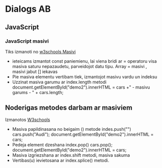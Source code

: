 # Dialogs AB
## JavaScript
### JavaScript masivi
Tiks izmanoti no [w3schools Masivi](https://www.w3schools.com/js/js_arrays.asp)
- ieteicams izmantot const paniemienu, lai viena bridi ar = operatoru visa masiva saturu nepazaudetu, parveidojot datu tipu.
Array = masivi , masivi jabut [] iekavas
- Pie masiva elementu vertibam tiek, izmantojot masivu vardu un indeksu
- Uzzinat masiva garumu ar index.length metodi
document.getElementById("demo2").innerHTML = cars +" - masivu garums - " + cars.length;

## Noderigas metodes darbam ar masiviem
Izmanotos [W3schools](https://www.w3schools.com/js/js_array_methods.asp)
- Masiva papildinasana no beigaim () metode indes.push("")
cars.push("Audi");
document.getElementById("demo2").innerHTML = cars;
- Pedeja element dzeshana index.pop()
cars.pop();
document.getElementById("demo2").innerHTML = cars;
- Masiva izgriezshana ar index.shift metodi, masiva sakuma
- Vertibas(u) ievietosana ar index.splice() metodi.
